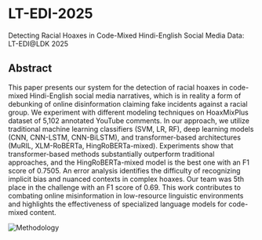 # LT-EDI-2025
Detecting Racial Hoaxes in Code-Mixed Hindi-English Social Media Data: LT-EDI@LDK 2025

## Abstract
This paper presents our system for the detection of racial hoaxes in code-mixed Hindi-English social media narratives, which is in reality a form of debunking of online disinformation claiming fake incidents against a racial group. We experiment with different modeling techniques on HoaxMixPlus dataset of 5,102 annotated YouTube comments. In our approach, we utilize traditional machine learning classifiers (SVM, LR, RF), deep learning models (CNN, CNN-LSTM, CNN-BiLSTM), and transformer-based architectures (MuRIL, XLM-RoBERTa, HingRoBERTa-mixed). Experiments show that transformer-based methods substantially outperform traditional approaches, and the HingRoBERTa-mixed model is the best one with an F1 score of 0.7505. An error analysis identifies the difficulty of recognizing implicit bias and nuanced contexts in complex hoaxes. Our team was 5th place in the challenge with an F1 score of 0.69. This work contributes to combating online misinformation in low-resource linguistic environments and highlights the effectiveness of specialized language models for code-mixed content.

![Methodology](https://www.googleapis.com/download/storage/v1/b/kaggle-forum-message-attachments/o/inbox%2F19186184%2Feaed3d5de2dca4a0fa793b8ab6b49675%2FSocial%20media%20LDK.png?generation=1747144987747702&alt=media)
